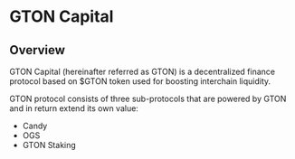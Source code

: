 # GTON Capital

## Overview

GTON Capital (hereinafter referred as GTON) is a decentralized finance protocol based on $GTON token used for boosting interchain liquidity.&#x20;

GTON protocol consists of three sub-protocols that are powered by GTON and in return extend its own value:

* Candy
* OGS
* GTON Staking

